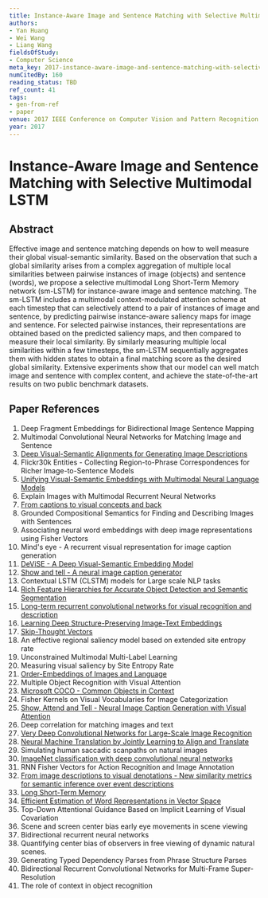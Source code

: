 ```yaml
---
title: Instance-Aware Image and Sentence Matching with Selective Multimodal LSTM
authors:
- Yan Huang
- Wei Wang
- Liang Wang
fieldsOfStudy:
- Computer Science
meta_key: 2017-instance-aware-image-and-sentence-matching-with-selective-multimodal-lstm
numCitedBy: 160
reading_status: TBD
ref_count: 41
tags:
- gen-from-ref
- paper
venue: 2017 IEEE Conference on Computer Vision and Pattern Recognition (CVPR)
year: 2017
---
```


# Instance-Aware Image and Sentence Matching with Selective Multimodal LSTM

## Abstract

Effective image and sentence matching depends on how to well measure their global visual-semantic similarity. Based on the observation that such a global similarity arises from a complex aggregation of multiple local similarities between pairwise instances of image (objects) and sentence (words), we propose a selective multimodal Long Short-Term Memory network (sm-LSTM) for instance-aware image and sentence matching. The sm-LSTM includes a multimodal context-modulated attention scheme at each timestep that can selectively attend to a pair of instances of image and sentence, by predicting pairwise instance-aware saliency maps for image and sentence. For selected pairwise instances, their representations are obtained based on the predicted saliency maps, and then compared to measure their local similarity. By similarly measuring multiple local similarities within a few timesteps, the sm-LSTM sequentially aggregates them with hidden states to obtain a final matching score as the desired global similarity. Extensive experiments show that our model can well match image and sentence with complex content, and achieve the state-of-the-art results on two public benchmark datasets.

## Paper References

1. Deep Fragment Embeddings for Bidirectional Image Sentence Mapping
2. Multimodal Convolutional Neural Networks for Matching Image and Sentence
3. [Deep Visual-Semantic Alignments for Generating Image Descriptions](2017-deep-visual-semantic-alignments-for-generating-image-descriptions)
4. Flickr30k Entities - Collecting Region-to-Phrase Correspondences for Richer Image-to-Sentence Models
5. [Unifying Visual-Semantic Embeddings with Multimodal Neural Language Models](2014-unifying-visual-semantic-embeddings-with-multimodal-neural-language-models)
6. Explain Images with Multimodal Recurrent Neural Networks
7. [From captions to visual concepts and back](2015-from-captions-to-visual-concepts-and-back)
8. Grounded Compositional Semantics for Finding and Describing Images with Sentences
9. Associating neural word embeddings with deep image representations using Fisher Vectors
10. Mind's eye - A recurrent visual representation for image caption generation
11. [DeViSE - A Deep Visual-Semantic Embedding Model](2013-devise-a-deep-visual-semantic-embedding-model)
12. [Show and tell - A neural image caption generator](2015-show-and-tell-a-neural-image-caption-generator)
13. Contextual LSTM (CLSTM) models for Large scale NLP tasks
14. [Rich Feature Hierarchies for Accurate Object Detection and Semantic Segmentation](2014-rich-feature-hierarchies-for-accurate-object-detection-and-semantic-segmentation)
15. [Long-term recurrent convolutional networks for visual recognition and description](2015-long-term-recurrent-convolutional-networks-for-visual-recognition-and-description)
16. [Learning Deep Structure-Preserving Image-Text Embeddings](2016-learning-deep-structure-preserving-image-text-embeddings)
17. [Skip-Thought Vectors](2015-skip-thought-vectors)
18. An effective regional saliency model based on extended site entropy rate
19. Unconstrained Multimodal Multi-Label Learning
20. Measuring visual saliency by Site Entropy Rate
21. [Order-Embeddings of Images and Language](2016-order-embeddings-of-images-and-language)
22. Multiple Object Recognition with Visual Attention
23. [Microsoft COCO - Common Objects in Context](2014-microsoft-coco-common-objects-in-context)
24. Fisher Kernels on Visual Vocabularies for Image Categorization
25. [Show, Attend and Tell - Neural Image Caption Generation with Visual Attention](2015-show-attend-and-tell-neural-image-caption-generation-with-visual-attention)
26. Deep correlation for matching images and text
27. [Very Deep Convolutional Networks for Large-Scale Image Recognition](2015-very-deep-convolutional-networks-for-large-scale-image-recognition)
28. [Neural Machine Translation by Jointly Learning to Align and Translate](2015-neural-machine-translation-by-jointly-learning-to-align-and-translate)
29. Simulating human saccadic scanpaths on natural images
30. [ImageNet classification with deep convolutional neural networks](2012-imagenet-classification-with-deep-convolutional-neural-networks)
31. RNN Fisher Vectors for Action Recognition and Image Annotation
32. [From image descriptions to visual denotations - New similarity metrics for semantic inference over event descriptions](2014-from-image-descriptions-to-visual-denotations-new-similarity-metrics-for-semantic-inference-over-event-descriptions)
33. [Long Short-Term Memory](1997-long-short-term-memory)
34. [Efficient Estimation of Word Representations in Vector Space](2013-efficient-estimation-of-word-representations-in-vector-space)
35. Top-Down Attentional Guidance Based on Implicit Learning of Visual Covariation
36. Scene and screen center bias early eye movements in scene viewing
37. Bidirectional recurrent neural networks
38. Quantifying center bias of observers in free viewing of dynamic natural scenes.
39. Generating Typed Dependency Parses from Phrase Structure Parses
40. Bidirectional Recurrent Convolutional Networks for Multi-Frame Super-Resolution
41. The role of context in object recognition
